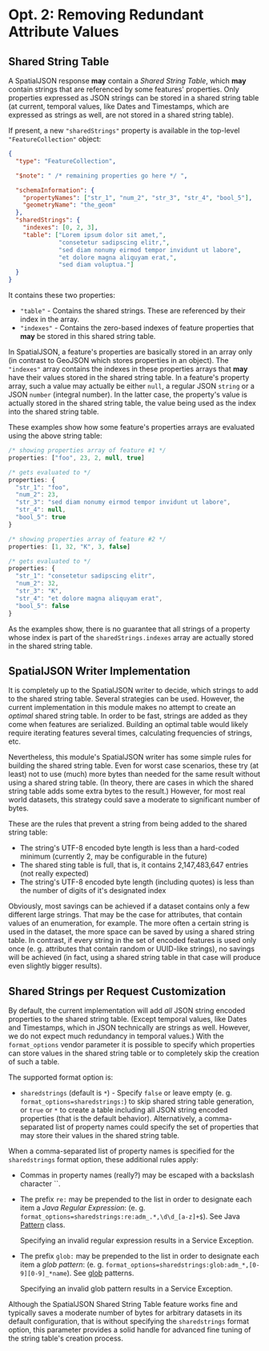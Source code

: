 # Opt. 2: Removing Redundant Attribute Values

## Shared String Table

A SpatialJSON response **may** contain a *Shared String Table*, which **may** contain strings that are referenced by some features' properties. Only properties expressed as JSON strings can be stored in a shared string table (at current, temporal values, like Dates and Timestamps, which are expressed as strings as well, are not stored in a shared string table).

If present, a new `"sharedStrings"` property is available in the top-level `"FeatureCollection"` object:

``` json
{
  "type": "FeatureCollection",

  "$note": " /* remaining properties go here */ ",

  "schemaInformation": {
    "propertyNames": ["str_1", "num_2", "str_3", "str_4", "bool_5"],
    "geometryName": "the_geom"
  },
  "sharedStrings": {
    "indexes": [0, 2, 3],
    "table": ["Lorem ipsum dolor sit amet,",
              "consetetur sadipscing elitr,",
              "sed diam nonumy eirmod tempor invidunt ut labore",
              "et dolore magna aliquyam erat,",
              "sed diam voluptua."]
  }
}
```

It contains these two properties:

-   `"table"` - Contains the shared strings. These are referenced by their index in the array.
-   `"indexes"` - Contains the zero-based indexes of feature properties that **may** be stored in this shared string table.

In SpatialJSON, a feature's properties are basically stored in an array only (in contrast to GeoJSON which stores properties in an object). The `"indexes"` array contains the indexes in these properties arrays that **may** have their values stored in the shared string table. In a feature's property array, such a value may actually be either `null`, a regular JSON `string` or a JSON `number` (integral number). In the latter case, the property's value is actually stored in the shared string table, the value being used as the index into the shared string table.

These examples show how some feature's properties arrays are evaluated using the above string table:

``` javascript
/* showing properties array of feature #1 */
properties: ["foo", 23, 2, null, true]

/* gets evaluated to */
properties: {
  "str_1": "foo",
  "num_2": 23,
  "str_3": "sed diam nonumy eirmod tempor invidunt ut labore",
  "str_4": null,
  "bool_5": true
}

/* showing properties array of feature #2 */
properties: [1, 32, "K", 3, false]

/* gets evaluated to */
properties: {
  "str_1": "consetetur sadipscing elitr",
  "num_2": 32,
  "str_3": "K",
  "str_4": "et dolore magna aliquyam erat",
  "bool_5": false
}
```

As the examples show, there is no guarantee that all strings of a property whose index is part of the `sharedStrings.indexes` array are actually stored in the shared string table.

## SpatialJSON Writer Implementation

It is completely up to the SpatialJSON writer to decide, which strings to add to the shared string table. Several strategies can be used. However, the current implementation in this module makes no attempt to create an *optimal* shared string table. In order to be fast, strings are added as they come when features are serialized. Building an optimal table would likely require iterating features several times, calculating frequencies of strings, etc.

Nevertheless, this module's SpatialJSON writer has some simple rules for building the shared string table. Even for worst case scenarios, these try (at least) not to use (much) more bytes than needed for the same result without using a shared string table. (In theory, there are cases in which the shared string table adds some extra bytes to the result.) However, for most real world datasets, this strategy could save a moderate to significant number of bytes.

These are the rules that prevent a string from being added to the shared string table:

-   The string's UTF-8 encoded byte length is less than a hard-coded minimum (currently 2, may be configurable in the future)
-   The shared sting table is full, that is, it contains 2,147,483,647 entries (not really expected)
-   The string's UTF-8 encoded byte length (including quotes) is less than the number of digits of it's designated index

Obviously, most savings can be achieved if a dataset contains only a few different large strings. That may be the case for attributes, that contain values of an enumeration, for example. The more often a certain string is used in the dataset, the more space can be saved by using a shared string table. In contrast, if every string in the set of encoded features is used only once (e. g. attributes that contain random or UUID-like strings), no savings will be achieved (in fact, using a shared string table in that case will produce even slightly bigger results).

## Shared Strings per Request Customization

By default, the current implementation will add *all* JSON string encoded properties to the shared string table. (Except temporal values, like Dates and Timestamps, which in JSON technically are strings as well. However, we do not expect much redundancy in temporal values.) With the `format_options` vendor parameter it is possible to specify which properties can store values in the shared string table or to completely skip the creation of such a table.

The supported format option is:

-   `sharedstrings` (default is `*`) - Specify `false` or leave empty (e. g. `format_options=sharedstrings:`) to skip shared string table generation, or `true` or `*` to create a table including all JSON string encoded properties (that is the default behavior). Alternatively, a comma-separated list of property names could specify the set of properties that may store their values in the shared string table.

When a comma-separated list of property names is specified for the `sharedstrings` format option, these additional rules apply:

-   Commas in property names (really?) may be escaped with a backslash character ``.

-   The prefix `re:` may be prepended to the list in order to designate each item a *Java Regular Expression*: (e. g. `format_options=sharedstrings:re:adm_.*,\d\d_[a-z]+$`). See Java [Pattern](https://docs.oracle.com/javase/8/docs/api/index.html?java/util/regex/Pattern.html) class.

    Specifying an invalid regular expression results in a Service Exception.

-   The prefix `glob:` may be prepended to the list in order to designate each item a *glob pattern*: (e. g. `format_options=sharedstrings:glob:adm_*,[0-9][0-9]_*name`). See [glob](https://en.wikipedia.org/wiki/Glob_(programming)) patterns.

    Specifying an invalid glob pattern results in a Service Exception.

Although the SpatialJSON Shared String Table feature works fine and typically saves a moderate number of bytes for arbitrary datasets in its default configuration, that is without specifying the `sharedstrings` format option, this parameter provides a solid handle for advanced fine tuning of the string table's creation process.
